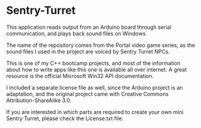 # Sentry-Turret
This application reads output from an Arduino board through serial communication, and plays back sound files on Windows. 

The name of the repository comes from the Portal video game series, as the sound files I used in the project are voiced by Sentry Turret NPCs. 

This is one of my C++ bootcamp projects, and most of the information about how to write apps like this one is available all over internet. A great resource is the official Microsoft Win32 API documentation. 

I included a separate license file as well, since the Arduino project is an adaptation, and the original project came with Creative Commons Attribution-ShareAlike 3.0.

If you are interested in which parts are required to create your own mini Sentry Turret, please check the License.txt file.
